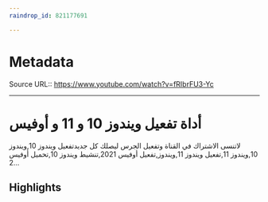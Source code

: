 ```yaml
---
raindrop_id: 821177691

---
```


# Metadata
Source URL:: https://www.youtube.com/watch?v=fRIbrFU3-Yc


---
# أداة تفعيل ويندوز 10 و 11 و أوفيس

لاتنسى الاشتراك في القناة وتفعيل الجرس ليصلك كل جديدتفعيل ويندوز 10,ويندوز 10,ويندوز 11,تفعيل ويندوز 11,ويندوز,تفعيل أوفيس 2021,تنشيط ويندوز 10,تحميل أوفيس 2...

## Highlights
